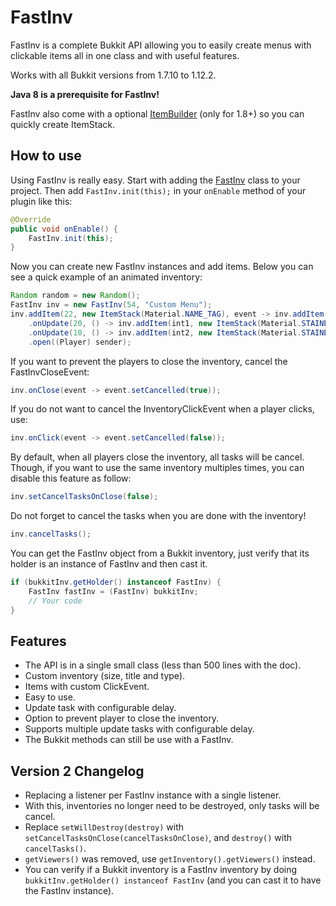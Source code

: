 # FastInv
FastInv is a complete Bukkit API allowing you to easily create menus with clickable items all in one class and with useful features.

Works with all Bukkit versions from 1.7.10 to 1.12.2.

**Java 8 is a prerequisite for FastInv!**

FastInv also come with a optional [ItemBuilder](src/main/java/fr/mrmicky/fastinv/ItemBuilder.java) (only for 1.8+) so you can quickly create ItemStack.

## How to use
Using FastInv is really easy. Start with adding the [FastInv](src/main/java/fr/mrmicky/fastinv/FastInv.java) class to your project. Then add `FastInv.init(this);` in your `onEnable` method of your plugin like this:
```java
@Override
public void onEnable() {
	FastInv.init(this);
}
```

Now you can create new FastInv instances and add items. Below you can see a quick example of an animated inventory:
```java
Random random = new Random();
FastInv inv = new FastInv(54, "Custom Menu");
inv.addItem(22, new ItemStack(Material.NAME_TAG), event -> inv.addItem(new ItemStack(Material.OBSIDIAN)))
	.onUpdate(20, () -> inv.addItem(int1, new ItemStack(Material.STAINED_GLASS_PANE, 1, (byte) random.nextInt(15))))
	.onUpdate(10, () -> inv.addItem(int2, new ItemStack(Material.STAINED_GLASS_PANE, 1, (byte) random.nextInt(15))))
	.open((Player) sender);
```

If you want to prevent the players to close the inventory, cancel the FastInvCloseEvent:
```java
inv.onClose(event -> event.setCancelled(true));
```

If you do not want to cancel the InventoryClickEvent when a player clicks, use:
```java
inv.onClick(event -> event.setCancelled(false));
```

By default, when all players close the inventory, all tasks will be cancel. Though, if you
want to use the same inventory multiples times, you can disable this feature as follow:
```java
inv.setCancelTasksOnClose(false);
```
Do not forget to cancel the tasks when you are done with the inventory!
```java
inv.cancelTasks();
```

You can get the FastInv object from a Bukkit inventory, just verify that its holder is an instance of FastInv and then cast it.
```java
if (bukkitInv.getHolder() instanceof FastInv) {
	FastInv fastInv = (FastInv) bukkitInv;
	// Your code
}
```

## Features
* The API is in a single small class (less than 500 lines with the doc).
* Custom inventory (size, title and type).
* Items with custom ClickEvent.
* Easy to use.
* Update task with configurable delay.
* Option to prevent player to close the inventory.
* Supports multiple update tasks with configurable delay.
* The Bukkit methods can still be use with a FastInv.

## Version 2 Changelog
* Replacing a listener per FastInv instance with a single listener.
* With this, inventories no longer need to be destroyed, only tasks will be cancel.
* Replace `setWillDestroy(destroy)` with `setCancelTasksOnClose(cancelTasksOnClose)`, and `destroy()` with `cancelTasks()`.
* `getViewers()` was removed, use `getInventory().getViewers()` instead.
* You can verify if a Bukkit inventory is a FastInv inventory by doing `bukkitInv.getHolder() instanceof FastInv` (and you can cast it to have the FastInv instance).
